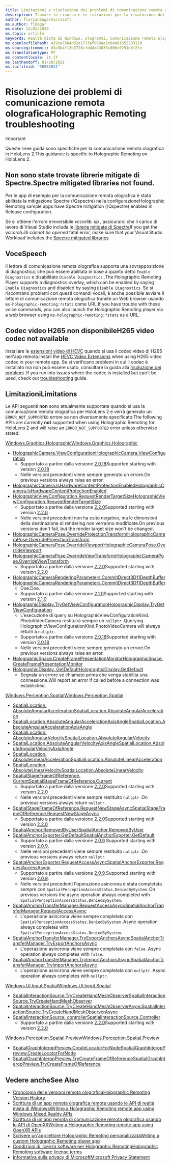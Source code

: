 ```yaml
---
title: Limitazioni e risoluzione dei problemi di comunicazione remota olografica
description: Trovare le risorse e le istruzioni per la risoluzione dei problemi per la funzionalità di comunicazione remota olografica nei dispositivi HoloLens 2.
author: florianbagarmicrosoft
ms.author: flbagar
ms.date: 12/01/2020
ms.topic: article
keywords: Realtà mista di Windows, ologrammi, comunicazione remota olografica, rendering remoto, rendering di rete, HoloLens, ologrammi remoti, risoluzione dei problemi, guida, cuffie per realtà mista, auricolare di realtà mista di Windows, auricolare della realtà virtuale
ms.openlocfilehash: 429ca7364d82e1713af059aa3c6da01852283120
ms.sourcegitcommit: d3a3b4f13b3728cfdd4d43035c806c0791d3f2fe
ms.translationtype: MT
ms.contentlocale: it-IT
ms.lasthandoff: 01/20/2021
ms.locfileid: "98583831"
---
```

# <a name="holographic-remoting-troubleshooting"></a><span data-ttu-id="71685-104">Risoluzione dei problemi di comunicazione remota olografica</span><span class="sxs-lookup"><span data-stu-id="71685-104">Holographic Remoting troubleshooting</span></span>

> [!IMPORTANT]
> <span data-ttu-id="71685-105">Queste linee guida sono specifiche per la comunicazione remota olografica in HoloLens 2.</span><span class="sxs-lookup"><span data-stu-id="71685-105">This guidance is specific to Holographic Remoting on HoloLens 2.</span></span>

## <a name="spectre-mitigated-libraries-not-found"></a><span data-ttu-id="71685-106">Non sono state trovate librerie mitigate di Spectre.</span><span class="sxs-lookup"><span data-stu-id="71685-106">Spectre mitigated libraries not found.</span></span>

<span data-ttu-id="71685-107">Per le app di esempio per la comunicazione remota olografica è stata abilitata la mitigazione Spectre (/Qspectre) nella configurazione</span><span class="sxs-lookup"><span data-stu-id="71685-107">Holographic Remoting sample apps have Spectre mitigation (/Qspectre) enabled in Release configuration.</span></span>

<span data-ttu-id="71685-108">Se si ottiene l'errore irreversibile *vccorlib. lib* , assicurarsi che il carico di lavoro di Visual Studio includa le [librerie mitigate di Spectre](/cpp/build/reference/qspectre)</span><span class="sxs-lookup"><span data-stu-id="71685-108">If you get the *vccorlib.lib cannot be opened* fatal error, make sure that your Visual Studio Workload includes the [Spectre mitigated libraries](/cpp/build/reference/qspectre)</span></span>

## <a name="speech"></a><span data-ttu-id="71685-109">Voce</span><span class="sxs-lookup"><span data-stu-id="71685-109">Speech</span></span>

<span data-ttu-id="71685-110">Il lettore di comunicazione remota olografica supporta una sovrapposizione di diagnostica, che può essere abilitata in base a quanto detto ```Enable Diagnostics``` e disabilitato ```Disable Diagnostics``` .</span><span class="sxs-lookup"><span data-stu-id="71685-110">The Holographic Remoting Player supports a diagnostics overlay, which can be enabled by saying ```Enable Diagnostics``` and disabled by saying ```Disable Diagnostics```.</span></span> <span data-ttu-id="71685-111">Se si riscontrano problemi con questi comandi vocali, è anche possibile avviare il lettore di comunicazione remota olografica tramite un Web browser usando ```ms-holographic-remoting:?stats``` come URL.</span><span class="sxs-lookup"><span data-stu-id="71685-111">If you have trouble with these voice commands, you can also launch the Holographic Remoting player via a web browser using ```ms-holographic-remoting:?stats``` as a URL.</span></span>

## <a name="h265-video-codec-not-available"></a><span data-ttu-id="71685-112">Codec video H265 non disponibile</span><span class="sxs-lookup"><span data-stu-id="71685-112">H265 video codec not available</span></span>

<span data-ttu-id="71685-113">Installare le [estensioni video di HEVC](https://www.microsoft.com/p/hevc-video-extensions/9nmzlz57r3t7) quando si usa il codec video di H265 nell'app remota.</span><span class="sxs-lookup"><span data-stu-id="71685-113">Install the [HEVC Video Extensions](https://www.microsoft.com/p/hevc-video-extensions/9nmzlz57r3t7) when using H265 video codec in your remote app.</span></span> <span data-ttu-id="71685-114">Se si verificano problemi in cui il codec è installato ma non può essere usato, consultare la guida alla [risoluzione dei problemi](/azure/remote-rendering/resources/troubleshoot#h265-codec-not-available) .</span><span class="sxs-lookup"><span data-stu-id="71685-114">If you run into issues where the codec is installed but can't be used, check out [troubleshooting](/azure/remote-rendering/resources/troubleshoot#h265-codec-not-available) guide.</span></span>

## <a name="limitations"></a><span data-ttu-id="71685-115">Limitazioni</span><span class="sxs-lookup"><span data-stu-id="71685-115">Limitations</span></span>

<span data-ttu-id="71685-116">Le API seguenti **non** sono attualmente supportate quando si usa la comunicazione remota olografica per HoloLens 2 e verrà generato un ```ERROR_NOT_SUPPORTED``` errore se non diversamente specificato:</span><span class="sxs-lookup"><span data-stu-id="71685-116">The following APIs are currently **not** supported when using Holographic Remoting for HoloLens 2 and will raise an ```ERROR_NOT_SUPPORTED``` error unless otherwise stated:</span></span>

[<span data-ttu-id="71685-117">Windows.Graphics.Holographic</span><span class="sxs-lookup"><span data-stu-id="71685-117">Windows.Graphics.Holographic</span></span>](/uwp/api/windows.graphics.holographic)

* [<span data-ttu-id="71685-118">HolographicCamera.ViewConfiguration</span><span class="sxs-lookup"><span data-stu-id="71685-118">HolographicCamera.ViewConfiguration</span></span>](/uwp/api/windows.graphics.holographic.holographiccamera.viewconfiguration)
  - <span data-ttu-id="71685-119">Supportato a partire dalla versione [2.0.18](holographic-remoting-version-history.md#v2.0.18)</span><span class="sxs-lookup"><span data-stu-id="71685-119">Supported starting with version [2.0.18](holographic-remoting-version-history.md#v2.0.18)</span></span>
  - <span data-ttu-id="71685-120">Nelle versioni precedenti viene sempre generato un errore.</span><span class="sxs-lookup"><span data-stu-id="71685-120">On previous versions always raise an error.</span></span>
* [<span data-ttu-id="71685-121">HolographicCamera.IsHardwareContentProtectionEnabled</span><span class="sxs-lookup"><span data-stu-id="71685-121">HolographicCamera.IsHardwareContentProtectionEnabled</span></span>](/uwp/api/windows.graphics.holographic.holographiccamera.ishardwarecontentprotectionenabled#Windows_Graphics_Holographic_HolographicCamera_IsHardwareContentProtectionEnabled)
* [<span data-ttu-id="71685-122">HolographicViewConfiguration.RequestRenderTargetSize</span><span class="sxs-lookup"><span data-stu-id="71685-122">HolographicViewConfiguration.RequestRenderTargetSize</span></span>](/uwp/api/windows.graphics.holographic.holographicviewconfiguration.requestrendertargetsize#Windows_Graphics_Holographic_HolographicViewConfiguration_RequestRenderTargetSize_Windows_Foundation_Size_)
  - <span data-ttu-id="71685-123">Supportato a partire dalla versione [2.2.0](holographic-remoting-version-history.md#v2.2.0)</span><span class="sxs-lookup"><span data-stu-id="71685-123">Supported starting with version [2.2.0](holographic-remoting-version-history.md#v2.2.0)</span></span>
  - <span data-ttu-id="71685-124">Nelle versioni precedenti non ha esito negativo, ma le dimensioni della destinazione di rendering non verranno modificate.</span><span class="sxs-lookup"><span data-stu-id="71685-124">On previous versions don't fail, but the render target size won't be changed.</span></span>
* [<span data-ttu-id="71685-125">HolographicCameraPose.OverrideProjectionTransform</span><span class="sxs-lookup"><span data-stu-id="71685-125">HolographicCameraPose.OverrideProjectionTransform</span></span>](/uwp/api/windows.graphics.holographic.holographiccamerapose.overrideprojectiontransform)
* [<span data-ttu-id="71685-126">HolographicCameraPose.OverrideViewport</span><span class="sxs-lookup"><span data-stu-id="71685-126">HolographicCameraPose.OverrideViewport</span></span>](/uwp/api/windows.graphics.holographic.holographiccamerapose.overrideviewport)
* [<span data-ttu-id="71685-127">HolographicCameraPose.OverrideViewTransform</span><span class="sxs-lookup"><span data-stu-id="71685-127">HolographicCameraPose.OverrideViewTransform</span></span>](/uwp/api/windows.graphics.holographic.holographiccamerapose.overrideviewtransform)
  - <span data-ttu-id="71685-128">Supportato a partire dalla versione [2.2.0](holographic-remoting-version-history.md#v2.2.0)</span><span class="sxs-lookup"><span data-stu-id="71685-128">Supported starting with version [2.2.0](holographic-remoting-version-history.md#v2.2.0)</span></span>
* [<span data-ttu-id="71685-129">HolographicCameraRenderingParameters.CommitDirect3D11DepthBuffer</span><span class="sxs-lookup"><span data-stu-id="71685-129">HolographicCameraRenderingParameters.CommitDirect3D11DepthBuffer</span></span>](/uwp/api/windows.graphics.holographic.holographiccamerarenderingparameters.commitdirect3d11depthbuffer#Windows_Graphics_Holographic_HolographicCameraRenderingParameters_CommitDirect3D11DepthBuffer_Windows_Graphics_DirectX_Direct3D11_IDirect3DSurface_)
  - <span data-ttu-id="71685-130">Doe.</span><span class="sxs-lookup"><span data-stu-id="71685-130">Doe.</span></span>
  - <span data-ttu-id="71685-131">Supportato a partire dalla versione [2.1.0](holographic-remoting-version-history.md#v2.1.0)</span><span class="sxs-lookup"><span data-stu-id="71685-131">Supported starting with version [2.1.0](holographic-remoting-version-history.md#v2.1.0)</span></span>
* [<span data-ttu-id="71685-132">HolographicDisplay.TryGetViewConfiguration</span><span class="sxs-lookup"><span data-stu-id="71685-132">HolographicDisplay.TryGetViewConfiguration</span></span>](/uwp/api/windows.graphics.holographic.holographicdisplay.trygetviewconfiguration)
  - <span data-ttu-id="71685-133">L'esecuzione di query su HolographicViewConfigurationKind. PhotoVideoCamera restituirà sempre un ```nullptr``` .</span><span class="sxs-lookup"><span data-stu-id="71685-133">Querying HolographicViewConfigurationKind.PhotoVideoCamera will always return a ```nullptr```.</span></span>
  - <span data-ttu-id="71685-134">Supportato a partire dalla versione [2.0.18](holographic-remoting-version-history.md#v2.0.18)</span><span class="sxs-lookup"><span data-stu-id="71685-134">Supported starting with version [2.0.18](holographic-remoting-version-history.md#v2.0.18)</span></span>
  - <span data-ttu-id="71685-135">Nelle versioni precedenti viene sempre generato un errore.</span><span class="sxs-lookup"><span data-stu-id="71685-135">On previous versions always raise an error.</span></span>
* [<span data-ttu-id="71685-136">HolographicSpace.CreateFramePresentationMonitor</span><span class="sxs-lookup"><span data-stu-id="71685-136">HolographicSpace.CreateFramePresentationMonitor</span></span>](/uwp/api/windows.graphics.holographic.holographicspace.createframepresentationmonitor)
* [<span data-ttu-id="71685-137">HolographicDisplay. GetDefault</span><span class="sxs-lookup"><span data-stu-id="71685-137">HolographicDisplay.GetDefault</span></span>](/uwp/api/windows.graphics.holographic.holographicdisplay.getdefault#Windows_Graphics_Holographic_HolographicDisplay_GetDefault)
  - <span data-ttu-id="71685-138">Segnala un errore se chiamato prima che venga stabilita una connessione.</span><span class="sxs-lookup"><span data-stu-id="71685-138">Will report an error if called before a connection was established.</span></span>


[<span data-ttu-id="71685-139">Windows.Perception.Spatial</span><span class="sxs-lookup"><span data-stu-id="71685-139">Windows.Perception.Spatial</span></span>](/uwp/api/windows.perception.spatial)

* [<span data-ttu-id="71685-140">SpatialLocation. AbsoluteAngularAcceleration</span><span class="sxs-lookup"><span data-stu-id="71685-140">SpatialLocation.AbsoluteAngularAcceleration</span></span>](/uwp/api/windows.perception.spatial.spatiallocation.absoluteangularacceleration)
* [<span data-ttu-id="71685-141">SpatialLocation.AbsoluteAngularAccelerationAxisAngle</span><span class="sxs-lookup"><span data-stu-id="71685-141">SpatialLocation.AbsoluteAngularAccelerationAxisAngle</span></span>](/uwp/api/windows.perception.spatial.spatiallocation.absoluteangularaccelerationaxisangle)
* [<span data-ttu-id="71685-142">SpatialLocation. AbsoluteAngularVelocity</span><span class="sxs-lookup"><span data-stu-id="71685-142">SpatialLocation.AbsoluteAngularVelocity</span></span>](/uwp/api/windows.perception.spatial.spatiallocation.absoluteangularvelocity)
* [<span data-ttu-id="71685-143">SpatialLocation.AbsoluteAngularVelocityAxisAngle</span><span class="sxs-lookup"><span data-stu-id="71685-143">SpatialLocation.AbsoluteAngularVelocityAxisAngle</span></span>](/uwp/api/windows.perception.spatial.spatiallocation.absoluteangularvelocityaxisangle)
* [<span data-ttu-id="71685-144">SpatialLocation. AbsoluteLinearAcceleration</span><span class="sxs-lookup"><span data-stu-id="71685-144">SpatialLocation.AbsoluteLinearAcceleration</span></span>](/uwp/api/windows.perception.spatial.spatiallocation.absolutelinearacceleration)
* [<span data-ttu-id="71685-145">SpatialLocation. AbsoluteLinearVelocity</span><span class="sxs-lookup"><span data-stu-id="71685-145">SpatialLocation.AbsoluteLinearVelocity</span></span>](/uwp/api/windows.perception.spatial.spatiallocation.absolutelinearvelocity)
* [<span data-ttu-id="71685-146">SpatialStageFrameOfReference. Current</span><span class="sxs-lookup"><span data-stu-id="71685-146">SpatialStageFrameOfReference.Current</span></span>](/uwp/api/windows.perception.spatial.spatialstageframeofreference.current)
  - <span data-ttu-id="71685-147">Supportato a partire dalla versione [2.2.0](holographic-remoting-version-history.md#v2.2.0)</span><span class="sxs-lookup"><span data-stu-id="71685-147">Supported starting with version [2.2.0](holographic-remoting-version-history.md#v2.2.0)</span></span>
  - <span data-ttu-id="71685-148">Nelle versioni precedenti viene sempre restituito ```nullptr``` .</span><span class="sxs-lookup"><span data-stu-id="71685-148">On previous versions always return ```nullptr```.</span></span>
* [<span data-ttu-id="71685-149">SpatialStageFrameOfReference.RequestNewStageAsync</span><span class="sxs-lookup"><span data-stu-id="71685-149">SpatialStageFrameOfReference.RequestNewStageAsync</span></span>](/uwp/api/windows.perception.spatial.spatialstageframeofreference.requestnewstageasync)
  - <span data-ttu-id="71685-150">Supportato a partire dalla versione [2.2.0](holographic-remoting-version-history.md#v2.2.0)</span><span class="sxs-lookup"><span data-stu-id="71685-150">Supported starting with version [2.2.0](holographic-remoting-version-history.md#v2.2.0)</span></span>
* [<span data-ttu-id="71685-151">SpatialAnchor.RemovedByUser</span><span class="sxs-lookup"><span data-stu-id="71685-151">SpatialAnchor.RemovedByUser</span></span>](/uwp/api/windows.perception.spatial.spatialanchor.removedbyuser)
* [<span data-ttu-id="71685-152">SpatialAnchorExporter.GetDefault</span><span class="sxs-lookup"><span data-stu-id="71685-152">SpatialAnchorExporter.GetDefault</span></span>](/uwp/api/windows.perception.spatial.spatialanchorexporter.getdefault
)
  - <span data-ttu-id="71685-153">Supportato a partire dalla versione [2.0.9](holographic-remoting-version-history.md#v2.0.9).</span><span class="sxs-lookup"><span data-stu-id="71685-153">Supported starting with version [2.0.9](holographic-remoting-version-history.md#v2.0.9).</span></span> 
  - <span data-ttu-id="71685-154">Nelle versioni precedenti viene sempre restituito ```nullptr``` .</span><span class="sxs-lookup"><span data-stu-id="71685-154">On previous versions always return ```nullptr```.</span></span> 
* [<span data-ttu-id="71685-155">SpatialAnchorExporter.RequestAccessAsync</span><span class="sxs-lookup"><span data-stu-id="71685-155">SpatialAnchorExporter.RequestAccessAsync</span></span>](/uwp/api/windows.perception.spatial.spatialanchorexporter.requestaccessasync
)
  - <span data-ttu-id="71685-156">Supportato a partire dalla versione [2.0.9](holographic-remoting-version-history.md#v2.0.9).</span><span class="sxs-lookup"><span data-stu-id="71685-156">Supported starting with version [2.0.9](holographic-remoting-version-history.md#v2.0.9).</span></span> 
  - <span data-ttu-id="71685-157">Nelle versioni precedenti l'operazione asincrona è stata completata sempre con ```SpatialPerceptionAccessStatus.DeniedBySystem``` .</span><span class="sxs-lookup"><span data-stu-id="71685-157">On previous versions the async operation always completed with ```SpatialPerceptionAccessStatus.DeniedBySystem```.</span></span>
* [<span data-ttu-id="71685-158">SpatialAnchorTransferManager.RequestAccessAsync</span><span class="sxs-lookup"><span data-stu-id="71685-158">SpatialAnchorTransferManager.RequestAccessAsync</span></span>](/uwp/api/windows.perception.spatial.spatialanchortransfermanager.requestaccessasync#Windows_Perception_Spatial_SpatialAnchorTransferManager_RequestAccessAsync)
  - <span data-ttu-id="71685-159">L'operazione asincrona viene sempre completata con ```SpatialPerceptionAccessStatus.DeniedBySystem``` .</span><span class="sxs-lookup"><span data-stu-id="71685-159">Async operation always completes with ```SpatialPerceptionAccessStatus.DeniedBySystem```.</span></span>
* [<span data-ttu-id="71685-160">SpatialAnchorTransferManager.TryExportAnchorsAsync</span><span class="sxs-lookup"><span data-stu-id="71685-160">SpatialAnchorTransferManager.TryExportAnchorsAsync</span></span>](/uwp/api/windows.perception.spatial.spatialanchortransfermanager.tryexportanchorsasync#Windows_Perception_Spatial_SpatialAnchorTransferManager_TryExportAnchorsAsync_Windows_Foundation_Collections_IIterable_Windows_Foundation_Collections_IKeyValuePair_System_String_Windows_Perception_Spatial_SpatialAnchor___Windows_Storage_Streams_IOutputStream_)
  - <span data-ttu-id="71685-161">L'operazione asincrona viene sempre completata con ```false``` .</span><span class="sxs-lookup"><span data-stu-id="71685-161">Async operation always completes with ```false```.</span></span>
* [<span data-ttu-id="71685-162">SpatialAnchorTransferManager.TryImportAnchorsAsync</span><span class="sxs-lookup"><span data-stu-id="71685-162">SpatialAnchorTransferManager.TryImportAnchorsAsync</span></span>](/uwp/api/windows.perception.spatial.spatialanchortransfermanager.tryimportanchorsasync
)
  - <span data-ttu-id="71685-163">L'operazione asincrona viene sempre completata con ```nullptr``` .</span><span class="sxs-lookup"><span data-stu-id="71685-163">Async operation always completes with ```nullptr```.</span></span>

[<span data-ttu-id="71685-164">Windows.UI.Input.Spatial</span><span class="sxs-lookup"><span data-stu-id="71685-164">Windows.UI.Input.Spatial</span></span>](/uwp/api/windows.ui.input.spatial)

* [<span data-ttu-id="71685-165">SpatialInteractionSource.TryCreateHandMeshObserver</span><span class="sxs-lookup"><span data-stu-id="71685-165">SpatialInteractionSource.TryCreateHandMeshObserver</span></span>](/uwp/api/windows.ui.input.spatial.spatialinteractionsource.trycreatehandmeshobserver#Windows_UI_Input_Spatial_SpatialInteractionSource_TryCreateHandMeshObserver)
* [<span data-ttu-id="71685-166">SpatialInteractionSource.TryCreateHandMeshObserverAsync</span><span class="sxs-lookup"><span data-stu-id="71685-166">SpatialInteractionSource.TryCreateHandMeshObserverAsync</span></span>](/uwp/api/windows.ui.input.spatial.spatialinteractionsource.trycreatehandmeshobserverasync)
* [<span data-ttu-id="71685-167">SpatialInteractionSource. controller</span><span class="sxs-lookup"><span data-stu-id="71685-167">SpatialInteractionSource.Controller</span></span>](/uwp/api/windows.ui.input.spatial.spatialinteractionsource.controller#Windows_UI_Input_Spatial_SpatialInteractionSource_Controller)
  - <span data-ttu-id="71685-168">Supportato a partire dalla versione [2.2.0](holographic-remoting-version-history.md#v2.2.0)</span><span class="sxs-lookup"><span data-stu-id="71685-168">Supported starting with version [2.2.0](holographic-remoting-version-history.md#v2.2.0)</span></span>

[<span data-ttu-id="71685-169">Windows.Perception.Spatial.Preview</span><span class="sxs-lookup"><span data-stu-id="71685-169">Windows.Perception.Spatial.Preview</span></span>](/uwp/api/windows.perception.spatial.preview)

* [<span data-ttu-id="71685-170">SpatialGraphInteropPreview.CreateLocatorForNode</span><span class="sxs-lookup"><span data-stu-id="71685-170">SpatialGraphInteropPreview.CreateLocatorForNode</span></span>](/uwp/api/windows.perception.spatial.preview.spatialgraphinteroppreview.createlocatorfornode)
* [<span data-ttu-id="71685-171">SpatialGraphInteropPreview.TryCreateFrameOfReference</span><span class="sxs-lookup"><span data-stu-id="71685-171">SpatialGraphInteropPreview.TryCreateFrameOfReference</span></span>](/uwp/api/windows.perception.spatial.preview.spatialgraphinteroppreview.trycreateframeofreference)

## <a name="see-also"></a><span data-ttu-id="71685-172">Vedere anche</span><span class="sxs-lookup"><span data-stu-id="71685-172">See Also</span></span>
* [<span data-ttu-id="71685-173">Cronologia delle versioni remota olografica</span><span class="sxs-lookup"><span data-stu-id="71685-173">Holographic Remoting Version History</span></span>](holographic-remoting-version-history.md)
* [<span data-ttu-id="71685-174">Scrittura di un'app remota olografica remota usando le API di realtà mista di Windows</span><span class="sxs-lookup"><span data-stu-id="71685-174">Writing a Holographic Remoting remote app using Windows Mixed Reality APIs</span></span>](holographic-remoting-create-remote-wmr.md)
* [<span data-ttu-id="71685-175">Scrittura di un'app remota di comunicazione remota olografica usando le API di OpenXR</span><span class="sxs-lookup"><span data-stu-id="71685-175">Writing a Holographic Remoting remote app using OpenXR APIs</span></span>](holographic-remoting-create-remote-openxr.md)
* [<span data-ttu-id="71685-176">Scrivere un'app lettore Holographic Remoting personalizzata</span><span class="sxs-lookup"><span data-stu-id="71685-176">Writing a custom Holographic Remoting player app</span></span>](holographic-remoting-create-player.md)
* [<span data-ttu-id="71685-177">Condizioni di licenza software per Holographic Remoting</span><span class="sxs-lookup"><span data-stu-id="71685-177">Holographic Remoting software license terms</span></span>](/legal/mixed-reality/microsoft-holographic-remoting-software-license-terms)
* [<span data-ttu-id="71685-178">Informativa sulla privacy di Microsoft</span><span class="sxs-lookup"><span data-stu-id="71685-178">Microsoft Privacy Statement</span></span>](https://go.microsoft.com/fwlink/?LinkId=521839)